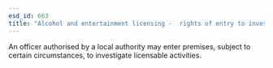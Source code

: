```yaml
---
esd_id: 663
title: "Alcohol and entertainment licensing -  rights of entry to investigate licensable activities"
---
```


An officer authorised by a local authority may enter premises, subject to certain circumstances, to investigate licensable activities.

